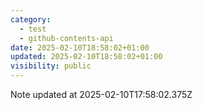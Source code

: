 ```yaml
---
category:
  - test
  - github-contents-api
date: 2025-02-10T18:58:02+01:00
updated: 2025-02-10T18:58:02+01:00
visibility: public
---
```


Note updated at 2025-02-10T17:58:02.375Z